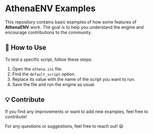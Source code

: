 # AthenaENV Examples  

This repository contains basic examples of how some features of **AthenaENV** work. The goal is to help you understand the engine and encourage contributions to the community.  

## 🚀 How to Use  

To test a specific script, follow these steps:  

1. Open the `athena.ini` file.  
2. Find the `default_script` option.  
3. Replace its value with the name of the script you want to run.  
4. Save the file and run the engine as usual.  

## 💡 Contribute  

If you find any improvements or want to add new examples, feel free to contribute!  


For any questions or suggestions, feel free to reach out! 😃  
